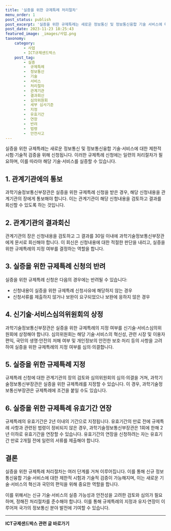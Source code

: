 ```yaml
---
title: '실증을 위한 규제특례 처리절차'
menu_order: 1
post_status: publish
post_excerpt: '실증을 위한 규제특례는 새로운 정보통신 및 정보통신융합 기술 서비스에 대한 제한적 시험 기술적 검증을 위해 신청됩니다. 이러한 규제특례 신청에는 일련의 처리절차가 필요하며, 이를 따라야 해당 기술 서비스를 실증할 수 있습니다.'
post_date: 2023-11-23 18:25:43
featured_image: _images/사업.png
taxonomy:
    category:
        - 사업
        - ICT규제샌드박스
    post_tag:
        - 실증
        -  규제특례
        -  정보통신
        -  기술
        -  서비스
        -  처리절차
        -  관계기관
        -  결과회신
        -  심의위원회
        -  세부 심사기준
        -  지정
        -  유효기간
        -  연장
        -  반려
        -  법령
        -  안전사고
---
```



실증을 위한 규제특례는 새로운 정보통신 및 정보통신융합 기술·서비스에 대한 제한적 시험·기술적 검증을 위해 신청됩니다. 이러한 규제특례 신청에는 일련의 처리절차가 필요하며, 이를 따라야 해당 기술·서비스를 실증할 수 있습니다.

## 1. 관계기관에의 통보

과학기술정보통신부장관은 실증을 위한 규제특례 신청을 받은 경우, 해당 신청내용을 관계기관의 장에게 통보해야 합니다. 이는 관계기관이 해당 신청내용을 검토하고 결과를 회신할 수 있도록 하는 것입니다.

## 2. 관계기관의 결과회신

관계기관의 장은 신청내용을 검토하고 그 결과를 30일 이내에 과학기술정보통신부장관에게 문서로 회신해야 합니다. 이 회신은 신청내용에 대한 적절한 판단을 내리고, 실증을 위한 규제특례의 지정 여부를 결정하는 역할을 합니다.

## 3. 실증을 위한 규제특례 신청의 반려

실증을 위한 규제특례 신청은 다음의 경우에는 반려될 수 있습니다:
- 신청내용이 실증을 위한 규제특례 신청사유에 해당하지 않는 경우
- 신청서류를 제출하지 않거나 보완이 요구되었으나 보완에 응하지 않은 경우

## 4. 신기술·서비스심의위원회의 상정

과학기술정보통신부장관은 실증을 위한 규제특례의 지정 여부를 신기술·서비스심의위원회에 상정해야 합니다. 심의위원회는 해당 기술·서비스의 혁신성, 관련 시장 및 이용자 편익, 국민의 생명·안전의 저해 여부 및 개인정보의 안전한 보호·처리 등의 사항을 고려하여 실증을 위한 규제특례의 지정 여부를 심의·의결합니다.

## 5. 실증을 위한 규제특례 지정

규제특례 신청에 대한 관계기관의 장의 검토와 심의위원회의 심의·의결을 거쳐, 과학기술정보통신부장관은 실증을 위한 규제특례를 지정할 수 있습니다. 이 경우, 과학기술정보통신부장관은 규제특례에 조건을 붙일 수도 있습니다. 

## 6. 실증을 위한 규제특례 유효기간 연장

규제특례의 유효기간은 2년 이내의 기간으로 지정됩니다. 유효기간의 만료 전에 규제특례 사항과 관련된 법령이 정비되지 않은 경우, 과학기술정보통신부장관은 1회에 한해 2년 이하로 유효기간을 연장할 수 있습니다. 유효기간의 연장을 신청하려는 자는 유효기간 만료 2개월 전에 일련의 서류를 제출해야 합니다.

## 결론

실증을 위한 규제특례 처리절차는 여러 단계를 거쳐 이루어집니다. 이를 통해 신규 정보통신융합 기술·서비스에 대한 제한적 시험과 기술적 검증이 가능해지며, 이는 새로운 기술·서비스의 혁신과 국민의 편익을 위해 중요한 역할을 합니다.

이를 위해서는 신규 기술·서비스의 실증 가능성과 안전성을 고려한 검토와 심의가 필요하며, 정해진 처리절차를 준수해야 합니다. 이를 통해 규제특례의 지정과 유지·연장이 이루어져 국가의 정보통신 분야 발전에 기여할 수 있습니다.
<!-- wp:separator -->
<hr class="wp-block-separator has-alpha-channel-opacity"/>
<!-- /wp:separator -->

<!-- wp:group {"backgroundColor":"base","layout":{"type":"constrained"}} -->
<div class="wp-block-group has-base-background-color has-background"><!-- wp:paragraph {"align":"center","fontSize":"medium"} -->
<p class="has-text-align-center has-large-font-size"><strong>ICT규제샌드박스 관련 글 바로가기</strong></p>
<!-- /wp:paragraph -->


<!-- wp:latest-posts
{"categories":[{"id":27142,"count":19,"description":"","link":"https://uknowlaw.com/category/ict%ea%b7%9c%ec%a0%9c%ec%83%8c%eb%93%9c%eb%b0%95%ec%8a%a4/","name":"ICT규제샌드박스","slug":"ICT규제샌드박스","taxonomy":"category","parent":0,"meta":[],"_links":{"self":[{"href":"https://uknowlaw.com/wp-json/wp/v2/categories/27142"}],"collection":[{"href":"https://uknowlaw.com/wp-json/wp/v2/categories"}],"about":[{"href":"https://uknowlaw.com/wp-json/wp/v2/taxonomies/category"}],"wp:post_type":[{"href":"https://uknowlaw.com/wp-json/wp/v2/posts?categories=27142"}],"curies":[{"name":"wp","href":"https://api.w.org/{rel}","templated":true}]}}],"postsToShow":100,"excerptLength":28,"postLayout":"grid","columns":2,"featuredImageAlign":"left","featuredImageSizeSlug":"large","fontSize":"small"} /--></div>
<!-- /wp:group -->